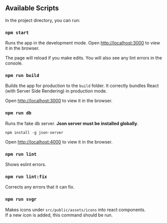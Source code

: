 ## Available Scripts

In the project directory, you can run:

### `npm start`

Runs the app in the development mode.
Open [http://localhost:3000](http://localhost:3000) to view it in the browser.

The page will reload if you make edits.
You will also see any lint errors in the console.

### `npm run build`

Builds the app for production to the `build` folder.
It correctly bundles React (with Server Side Rendering) in production mode.

Open [http://localhost:3000](http://localhost:3000) to view it in the browser.


### `npm run db`

Runs the fake db server. **Json server must be installed globally**.

```
npm install -g json-server
```

Open [http://localhost:4000](http://localhost:4000) to view it in the browser.


### `npm run lint`

Shows eslint errors.


### `npm run lint:fix`

Corrects any errors that it can fix.


### `npm run svgr`

Makes icons under `src/public/assets/icons` into react components.  
If a new icon is added, this command should be run.